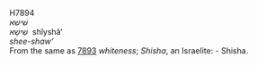 <body>
  <p>H7894<br>  שׁישׁא  <br> שִׁישָׁא  ‎  shı̂yshâ‘  <br><i>shee-shaw‘ </i><br>From the same as <a href="h7893.htm">7893</a>  <i>whiteness</i>; <i>Shisha</i>, an Israelite: - Shisha.<br></p>
 </body>